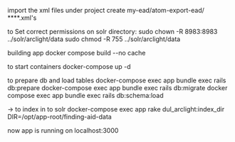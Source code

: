 import the xml files under project create my-ead/atom-export-ead/ ****.xml's

to Set correct permissions on solr directory:
sudo chown -R 8983:8983 ../solr/arclight/data
sudo chmod -R 755 ../solr/arclight/data

building app
docker compose build --no cache

to start containers
docker-compose up -d

to prepare db and load tables
docker-compose exec app bundle exec rails db:prepare
docker-compose exec app bundle exec rails db:migrate
docker compose exec app bundle exec rails db:schema:load

-> to index in to solr
docker-compose exec app rake dul_arclight:index_dir DIR=/opt/app-root/finding-aid-data

now app is running on localhost:3000








<!-- # DUL ArcLight (Duke University Libraries)

Discovery & access application for archival material at Duke University Libraries. A front-end for archival finding aids / collection guides, built on the [ArcLight](https://github.com/projectblacklight/arclight) engine.

The application currently runs at [https://archives.lib.duke.edu](https://archives.lib.duke.edu).

## Requirements

* [Ruby](https://www.ruby-lang.org/en/) 2.7 or later
* [Rails](http://rubyonrails.org) 6.1 or later

## Getting Started

Please consult the **[DUL-ArcLight wiki](https://gitlab.oit.duke.edu/dul-its/dul-arclight/-/wikis/home)**
for full documentation. Here are a few common commands ...

You can index a set of sample Duke EAD files into Solr (takes a couple minutes):

    $ .docker/dev.sh exec app bundle exec rake dul_arclight:reindex_everything

Background processing jobs for indexing may be monitored using at:
http://localhost:3000/queues

To index a single finding aid:

    $ .docker/dev.sh exec app \
		bundle exec rake dul_arclight:index \
		FILE=./sample-ead/ead/rubenstein/rushbenjaminandjulia.xml \
		REPOSITORY_ID=rubenstein

Clear the current index:

	$ .docker/dev.sh exec app bundle exec rake arclight:destroy_index_docs

## OKD Notes

After the Helm chart is initially deployed, the Solr configuration must be manually
copied:

    $ oc rsync solr/arclight/conf/ solr-0:/var/solr/data/arclight/conf/

The web UI can then be used to scale down the Solr pods to 0 and back to 1.

The index can be populated by:

    $ oc exec POD -c app -- ./bin/rails dul_arclight:reindex_everything

Get the pod name with `oc get pods` or use the oc bash completion (if installed)
with prefix `app-`.

## Resources

* [ArcLight on GitHub](https://github.com/projectblacklight/arclight)
* [ArcLight project wiki](https://wiki.lyrasis.org/display/samvera/ArcLight) -->
